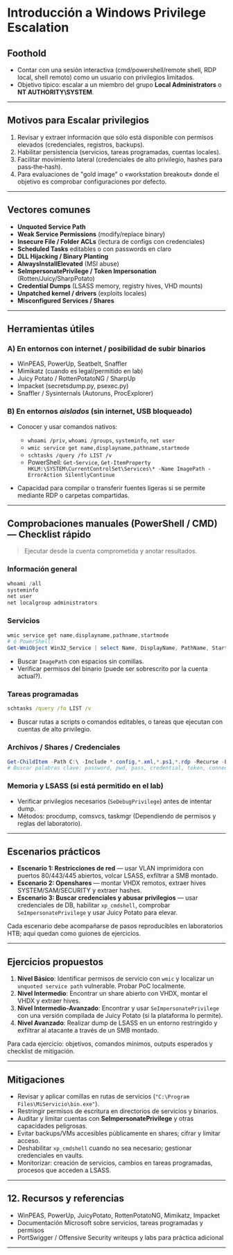 # Introducción a Windows Privilege Escalation


## Foothold

* Contar con una sesión interactiva (cmd/powershell/remote shell, RDP local, shell remoto) como un usuario con privilegios limitados.
* Objetivo típico: escalar a un miembro del grupo **Local Administrators** o **NT AUTHORITY\SYSTEM**.

---

##  Motivos para Escalar privilegios

1. Revisar y extraer información que sólo está disponible con permisos elevados (credenciales, registros, backups).
2. Habilitar persistencia (servicios, tareas programadas, cuentas locales).
3. Facilitar movimiento lateral (credenciales de alto privilegio, hashes para pass‑the‑hash).
4. Para evaluaciones de "gold image" o «workstation breakout» donde el objetivo es comprobar configuraciones por defecto.

---

## Vectores comunes

* **Unquoted Service Path**
* **Weak Service Permissions** (modify/replace binary)
* **Insecure File / Folder ACLs** (lectura de configs con credenciales)
* **Scheduled Tasks** editables o con passwords en claro
* **DLL Hijacking / Binary Planting**
* **AlwaysInstallElevated** (MSI abuse)
* **SeImpersonatePrivilege / Token Impersonation** (Rotten/Juicy/SharpPotato)
* **Credential Dumps** (LSASS memory, registry hives, VHD mounts)
* **Unpatched kernel / drivers** (exploits locales)
* **Misconfigured Services / Shares**

---

## Herramientas útiles

### A) En entornos con internet / posibilidad de subir binarios

* WinPEAS, PowerUp, Seatbelt, Snaffler
* Mimikatz (cuando es legal/permitido en lab)
* Juicy Potato / RottenPotatoNG / SharpUp
* Impacket (secretsdump.py, psexec.py)
* Snaffler / Sysinternals (Autoruns, ProcExplorer)

### B) En entornos *aislados* (sin internet, USB bloqueado)

* Conocer y usar comandos nativos:

  * `whoami /priv`, `whoami /groups`, `systeminfo`, `net user`
  * `wmic service get name,displayname,pathname,startmode`
  * `schtasks /query /fo LIST /v`
  * PowerShell: `Get-Service`, `Get-ItemProperty HKLM:\SYSTEM\CurrentControlSet\Services\* -Name ImagePath -ErrorAction SilentlyContinue`
* Capacidad para compilar o transferir fuentes ligeras si se permite mediante RDP o carpetas compartidas.

---

## Comprobaciones manuales (PowerShell / CMD) — Checklist rápido

> Ejecutar desde la cuenta comprometida y anotar resultados.

### Información general

```powershell
whoami /all
systeminfo
net user
net localgroup administrators
```

### Servicios

```powershell
wmic service get name,displayname,pathname,startmode
# ó PowerShell:
Get-WmiObject Win32_Service | select Name, DisplayName, PathName, StartMode
```

* Buscar `ImagePath` con espacios sin comillas.
* Verificar permisos del binario (puede ser sobrescrito por la cuenta actual?).

### Tareas programadas

```cmd
schtasks /query /fo LIST /v
```

* Buscar rutas a scripts o comandos editables, o tareas que ejecutan con cuentas de alto privilegio.

### Archivos / Shares / Credenciales

```powershell
Get-ChildItem -Path C:\ -Include *.config,*.xml,*.ps1,*.rdp -Recurse -ErrorAction SilentlyContinue
# Buscar palabras clave: password, pwd, pass, credential, token, connectionString
```

### Memoria y LSASS (si está permitido en el lab)

* Verificar privilegios necesarios (`SeDebugPrivilege`) antes de intentar dump.
* Métodos: procdump, comsvcs, taskmgr (Dependiendo de permisos y reglas del laboratorio).

---

## Escenarios prácticos

* **Escenario 1: Restricciones de red** — usar VLAN imprimidora con puertos 80/443/445 abiertos, volcar LSASS, exfiltrar a SMB montado.
* **Escenario 2: Openshares** — montar VHDX remotos, extraer hives SYSTEM/SAM/SECURITY y extraer hashes.
* **Escenario 3: Buscar credenciales y abusar privilegios** — usar credenciales de DB, habilitar `xp_cmdshell`, comprobar `SeImpersonatePrivilege` y usar Juicy Potato para elevar.

Cada escenario debe acompañarse de pasos reproducibles en laboratorios HTB; aquí quedan como guiones de ejercicios.

---

## Ejercicios propuestos

1. **Nivel Básico**: Identificar permisos de servicio con `wmic` y localizar un `unquoted service path` vulnerable. Probar PoC localmente.
2. **Nivel Intermedio**: Encontrar un share abierto con VHDX, montar el VHDX y extraer hives.
3. **Nivel Intermedio-Avanzado**: Encontrar y usar `SeImpersonatePrivilege` con una versión compilada de Juicy Potato (si la plataforma lo permite).
4. **Nivel Avanzado**: Realizar dump de LSASS en un entorno restringido y exfiltrar al atacante a través de un SMB montado.

Para cada ejercicio: objetivos, comandos mínimos, outputs esperados y checklist de mitigación.

---

## Mitigaciones

* Revisar y aplicar comillas en rutas de servicios (`"C:\Program Files\MiServicio\bin.exe"`).
* Restringir permisos de escritura en directorios de servicios y binarios.
* Auditar y limitar cuentas con **SeImpersonatePrivilege** y otras capacidades peligrosas.
* Evitar backups/VMs accesibles públicamente en shares; cifrar y limitar acceso.
* Deshabilitar `xp_cmdshell` cuando no sea necesario; gestionar credenciales en vaults.
* Monitorizar: creación de servicios, cambios en tareas programadas, procesos que acceden a LSASS.

---


## 12. Recursos y referencias

* WinPEAS, PowerUp, JuicyPotato, RottenPotatoNG, Mimikatz, Impacket
* Documentación Microsoft sobre servicios, tareas programadas y permisos
* PortSwigger / Offensive Security writeups y labs para práctica adicional

---


